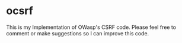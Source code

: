 ocsrf
=====

This is my Implementation of OWasp's CSRF code.
Please feel free to comment or make suggestions so I can improve this code.


